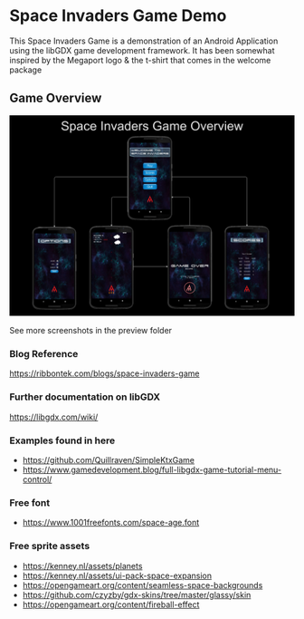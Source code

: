 # Space Invaders Game Demo

This Space Invaders Game is a demonstration of an Android Application using the libGDX game development framework.
It has been somewhat inspired by the Megaport logo & the t-shirt that comes in the welcome package

## Game Overview
![Alt text](preview/space-invaders-game-overview.drawio.png?raw=true "Game Design")

See more screenshots in the preview folder

### Blog Reference
https://ribbontek.com/blogs/space-invaders-game

### Further documentation on libGDX
https://libgdx.com/wiki/

### Examples found in here
* https://github.com/Quillraven/SimpleKtxGame
* https://www.gamedevelopment.blog/full-libgdx-game-tutorial-menu-control/

### Free font
* https://www.1001freefonts.com/space-age.font

### Free sprite assets
* https://kenney.nl/assets/planets   
* https://kenney.nl/assets/ui-pack-space-expansion   
* https://opengameart.org/content/seamless-space-backgrounds
* https://github.com/czyzby/gdx-skins/tree/master/glassy/skin
* https://opengameart.org/content/fireball-effect

